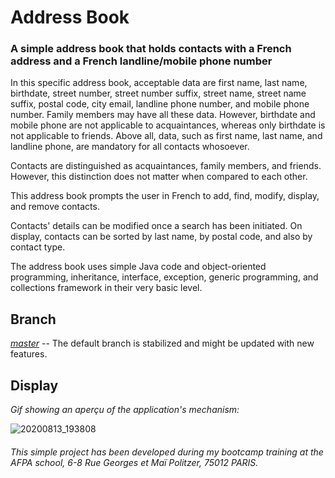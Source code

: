 # Address Book
<h3>A simple address book that holds contacts with a French address and a French landline/mobile phone number</h3>
<p>In this specific address book, acceptable data are first name, last name, birthdate, street number, street number suffix, street name, street name suffix, postal code, city email, landline phone number, and mobile phone number. Family members may have all these data. However, birthdate and mobile phone are not applicable to acquaintances, whereas only birthdate is not applicable to friends. Above all, data, such as first name, last name, and landline phone, are mandatory for all contacts whosoever.</p>
<p>Contacts are distinguished as acquaintances, family members, and friends. However, this distinction does not matter when compared to each other.</p>
<p>This address book prompts the user in French to add, find, modify, display, and remove contacts.</p>
<p>Contacts' details can be modified once a search has been initiated. On display, contacts can be sorted by last name, by postal code, and also by contact type.</p>   
<p>The address book uses simple Java code and object-oriented programming, inheritance, interface, exception, generic programming, and collections framework in their very basic level.</p>  

## Branch
<p><a href="https://github.com/euggio/AddressBook"><i>master</i></a> -- The default branch is stabilized and might be updated with new features.</p>

## Display
*Gif showing an aperçu of the application's mechanism:*

![20200813_193808](https://user-images.githubusercontent.com/59257795/90167987-c4866480-dd9c-11ea-932d-d266705bc301.gif)

###### This simple project has been developed during my bootcamp training at the AFPA school, 6-8 Rue Georges et Maï Politzer, 75012 PARIS.
